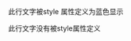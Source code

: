 <html>
<head>
  <title>链接外部样式表</title>
  <link rel="stylesheet" type=
"text/css" href="style.css">
</head>
<body>
  <p class="p1">此行文字被style
属性定义为蓝色显示</p>
  <p>此行文字没有被style属性定义</p>
</body>
</html> 

